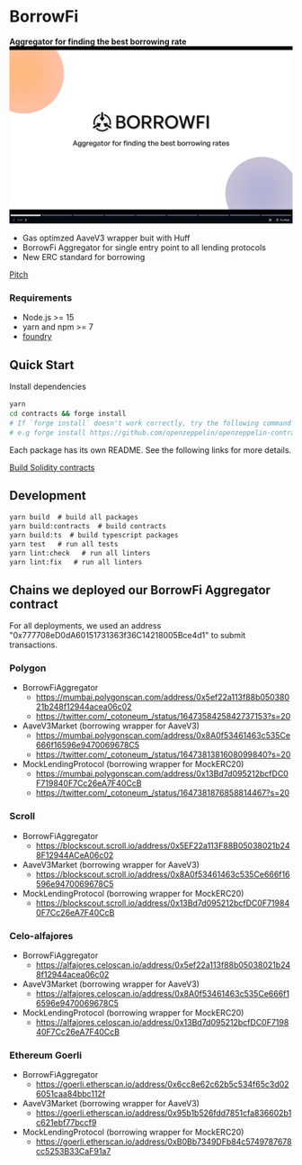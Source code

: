 # BorrowFi

**Aggregator for finding the best borrowing rate**
![cover](./img/cover.png)

- Gas optimzed AaveV3 wrapper buit with Huff
- BorrowFi Aggregator for single entry point to all lending protocols
- New ERC standard for borrowing

[Pitch](https://pitch.com/public/87323a0f-2e3b-4fb6-9593-80b0befa6e83/4be89224-71bd-4e80-8244-daa88b2a34c6)

### Requirements

- Node.js >= 15
- yarn and npm >= 7
- [foundry](https://book.getfoundry.sh/)

## Quick Start

Install dependencies

```bash
yarn
cd contracts && forge install
# If `forge install` doesn't work correctly, try the following command for each .gitmodules in contracts directory.
# e.g forge install https://github.com/openzeppelin/openzeppelin-contracts
```

Each package has its own README. See the following links for more details.

[Build Solidity contracts](./contracts/README.md)

## Development

```
yarn build  # build all packages
yarn build:contracts  # build contracts
yarn build:ts  # build typescript packages
yarn test   # run all tests
yarn lint:check   # run all linters
yarn lint:fix   # run all linters
```

## Chains we deployed our BorrowFi Aggregator contract

For all deployments, we used an address "0x777708eD0dA60151731363f36C14218005Bce4d1" to submit transactions.

### Polygon

- BorrowFiAggregator
  - https://mumbai.polygonscan.com/address/0x5ef22a113f88b05038021b248f12944acea06c02
  - https://twitter.com/_cotoneum_/status/1647358425842737153?s=20
- AaveV3Market (borrowing wrapper for AaveV3)
  - https://mumbai.polygonscan.com/address/0x8A0f53461463c535Ce666f16596e9470069678C5
  - https://twitter.com/_cotoneum_/status/1647381381608099840?s=20
- MockLendingProtocol (borrowing wrapper for MockERC20)
  - https://mumbai.polygonscan.com/address/0x13Bd7d095212bcfDC0F719840F7Cc26eA7F40CcB
  - https://twitter.com/_cotoneum_/status/1647381876858814467?s=20

### Scroll

- BorrowFiAggregator
  - https://blockscout.scroll.io/address/0x5EF22a113F88B05038021b248F12944ACeA06c02
- AaveV3Market (borrowing wrapper for AaveV3)
  - https://blockscout.scroll.io/address/0x8A0f53461463c535Ce666f16596e9470069678C5
- MockLendingProtocol (borrowing wrapper for MockERC20)
  - https://blockscout.scroll.io/address/0x13Bd7d095212bcfDC0F719840F7Cc26eA7F40CcB

### Celo-alfajores

- BorrowFiAggregator
  - https://alfajores.celoscan.io/address/0x5ef22a113f88b05038021b248f12944acea06c02
- AaveV3Market (borrowing wrapper for AaveV3)
  - https://alfajores.celoscan.io/address/0x8A0f53461463c535Ce666f16596e9470069678C5
- MockLendingProtocol (borrowing wrapper for MockERC20)
  - https://alfajores.celoscan.io/address/0x13Bd7d095212bcfDC0F719840F7Cc26eA7F40CcB

### Ethereum Goerli

- BorrowFiAggregator
  - https://goerli.etherscan.io/address/0x6cc8e62c62b5c534f65c3d026051caa84bbc112f
- AaveV3Market (borrowing wrapper for AaveV3)
  - https://goerli.etherscan.io/address/0x95b1b526fdd7851cfa836602b1c621ebf77bccf9
- MockLendingProtocol (borrowing wrapper for MockERC20)
  - https://goerli.etherscan.io/address/0xB0Bb7349DFb84c5749787678cc5253B33CaF91a7
